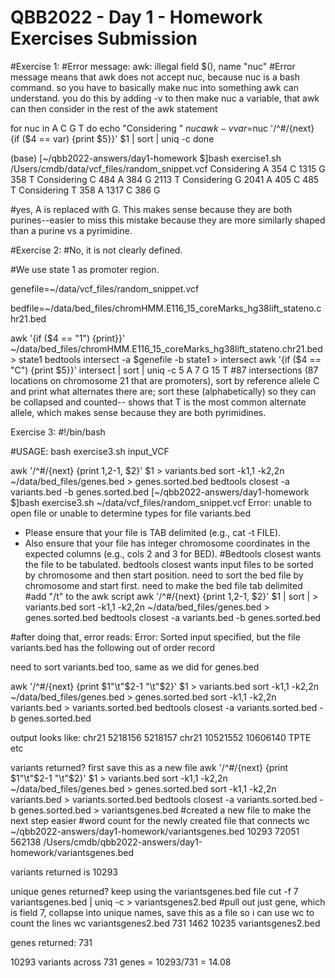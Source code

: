 # QBB2022 - Day 1 - Homework Exercises Submission

#Exercise 1: 
#Error message: awk: illegal field $(), name "nuc" 
#Error message means that awk does not accept nuc, because nuc is a bash command. so you have to basically make nuc into something awk can understand. you do this by adding -v to then make nuc a variable, that awk can then consider in the rest of the awk statement

for nuc in A C G T
do
  echo "Considering " $nuc
  awk -v var=$nuc '/^#/{next} {if ($4 == var) {print $5}}' $1 | sort | uniq -c
done

(base) [~/qbb2022-answers/day1-homework $]bash exercise1.sh /Users/cmdb/data/vcf_files/random_snippet.vcf 
Considering  A
 354 C
1315 G
 358 T
Considering  C
 484 A
 384 G
2113 T
Considering  G
2041 A
 405 C
 485 T
Considering  T
 358 A
1317 C
 386 G
 
#yes, A is replaced with G. This makes sense because they are both purines--easier to miss this mistake because they are more similarly shaped than a purine vs a pyrimidine.  


#Exercise 2:
#No, it is not clearly defined.

#We use state 1 as promoter region.

genefile=~/data/vcf_files/random_snippet.vcf
 
bedfile=~/data/bed_files/chromHMM.E116_15_coreMarks_hg38lift_stateno.chr21.bed

awk '{if ($4 == "1") {print}}' ~/data/bed_files/chromHMM.E116_15_coreMarks_hg38lift_stateno.chr21.bed > state1
bedtools intersect -a $genefile -b state1 > intersect
awk '{if ($4 == "C") {print $5}}' intersect | sort | uniq -c
  5 A
   7 G
  15 T
#87 intersections (87 locations on chromosome 21 that are promoters), sort by reference allele C and print what alternates there are; sort these (alphabetically) so they can be collapsed and counted-- shows that T is the most common alternate allele, which makes sense because they are both pyrimidines.

Exercise 3:
#!/bin/bash

#USAGE: bash exercise3.sh input_VCF

awk '/^#/{next} {print $1,$2-1, $2}' $1 > variants.bed
sort -k1,1 -k2,2n ~/data/bed_files/genes.bed > genes.sorted.bed
bedtools closest -a variants.bed -b genes.sorted.bed
[~/qbb2022-answers/day1-homework $]bash exercise3.sh ~/data/vcf_files/random_snippet.vcf 
Error: unable to open file or unable to determine types for file variants.bed

- Please ensure that your file is TAB delimited (e.g., cat -t FILE).
- Also ensure that your file has integer chromosome coordinates in the expected columns (e.g., cols 2 and 3 for BED).
#Bedtools closest wants the file to be tabulated. bedtools closest wants input files to be sorted by chromosome and then start position. need to sort the bed file by chromosome and start first. need to make the bed file tab delimited
#add "/t" to the awk script 
awk '/^#/{next} {print $1,$2-1, $2}' $1 | sort | > variants.bed
sort -k1,1 -k2,2n ~/data/bed_files/genes.bed > genes.sorted.bed
bedtools closest -a variants.bed -b genes.sorted.bed


#after doing that, error reads: Error: Sorted input specified, but the file variants.bed has the following out of order record

need to sort variants.bed too, same as we did for genes.bed

awk '/^#/{next} {print $1"\t"$2-1 "\t"$2}' $1 > variants.bed
sort -k1,1 -k2,2n ~/data/bed_files/genes.bed > genes.sorted.bed
sort -k1,1 -k2,2n variants.bed > variants.sorted.bed
bedtools closest -a variants.sorted.bed -b genes.sorted.bed

output looks like: chr21	5218156	5218157	chr21	10521552	10606140	TPTE
etc

variants returned? first save this as a new file 
awk '/^#/{next} {print $1"\t"$2-1 "\t"$2}' $1 > variants.bed
sort -k1,1 -k2,2n ~/data/bed_files/genes.bed > genes.sorted.bed
sort -k1,1 -k2,2n variants.bed > variants.sorted.bed
bedtools closest -a variants.sorted.bed -b genes.sorted.bed > variantsgenes.bed #created a new file to make the next step easier
#word count for the newly created file that connects 
wc ~/qbb2022-answers/day1-homework/variantsgenes.bed
10293   72051  562138 /Users/cmdb/qbb2022-answers/day1-homework/variantsgenes.bed

variants returned is 10293

unique genes returned? keep using the variantsgenes.bed file
cut -f 7 variantsgenes.bed | uniq -c > variantsgenes2.bed
#pull out just gene, which is field 7, collapse into unique names, save this as a file so i can use wc to count the lines
wc variantsgenes2.bed
 731    1462   10235 variantsgenes2.bed
 
 genes returned: 731
 
 10293 variants across 731 genes = 10293/731 = 14.08

 

 
